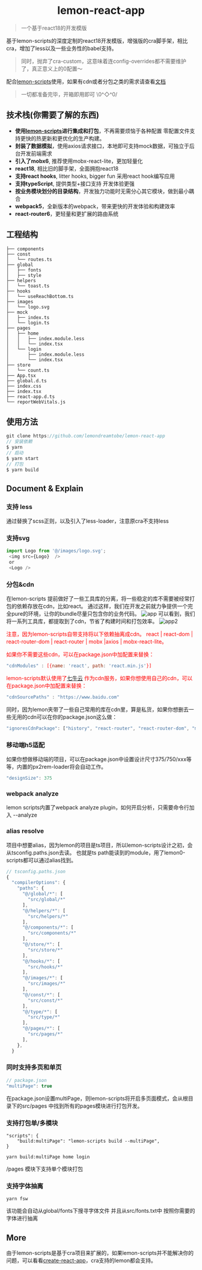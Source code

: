 
<h1 align="center">lemon-react-app</h1>

> 一个基于react18的开发模版

基于lemon-scripts的深度定制的react18开发模版，增强版的cra脚手架，相比cra，增加了less以及一些业务性的babel支持。
> 同时，抛弃了cra-custom，这意味着连config-overrides都不需要维护了，真正意义上的0配置～

配合[lemon-scripts](https://github.com/lemondreamtobe/lemon-scripts)使用，如果有cdn或者分包之类的需求请查看[文档](https://github.com/lemondreamtobe/lemon-scripts)
> 一切都准备完毕，开箱即用即可 \0^◇^0/

## 技术栈(你需要了解的东西)
- **使用[lemon-scripts](https://github.com/lemondreamtobe/lemon-scripts)进行集成和打包**，不再需要烦恼于各种配置 零配置文件支持更快的热更新和更优化的生产构建。
- **封装了数据模拟**，使用axios请求接口，本地即可支持mock数据，可独立于后台开发前端需求
- **引入了mobx6**, 推荐使用mobx-react-lite，更加轻量化
- **react18**, 相比旧的脚手架，全面拥抱react18
- **支持react hooks**, litter hooks, bigger fun 采用react hook编写应用
- **支持typeScript**, 提供类型+接口支持 开发体验更强
- **按业务模块划分的目录结构**，开发独力功能时无需分心其它模块，做到最小耦合
- **webpack5**，全新版本的webpack，带来更快的开发体验和构建效率
- **react-router6**，更轻量和更扩展的路由系统

## 工程结构
```.
├── components
├── const
│   └── routes.ts
├── global
│   ├── fonts
│   ├── style
├── helpers
│   └── toast.ts
├── hooks
│   └── useReachBottom.ts
├── images
│   └── logo.svg
├── mock
│   ├── index.ts
│   └── login.ts
├── pages
│   ├── home
│   │   ├── index.module.less
│   │   └── index.tsx
│   └── login
│       ├── index.module.less
│       └── index.tsx
├── store
│   └── count.ts
├── App.tsx
├── global.d.ts
├── index.css
├── index.tsx
├── react-app.d.ts
└── reportWebVitals.js
```

## 使用方法

``` javascript
git clone https://github.com/lemondreamtobe/lemon-react-app
// 安装依赖
$ yarn
// 启动
$ yarn start
// 打包
$ yarn build
```

## Document & Explain

### 支持 less
通过替换了scss正则，以及引入了less-loader，注意原cra不支持less

### 支持svg
```js
import Logo from '@/images/logo.svg';
 <img src={Logo}  />
 or
 <Logo />
```


### 分包&cdn
在lemon-scripts 提前做好了一些工具库的分离，将一些稳定的库不需要被经常打包的依赖存放在cdn，比如react。
通过这样，我们在开发之前就力争提供一个完全pure的环境，让你的bundle尽量只包含你的业务代码。
![app](https://shenshipin-1253925857.cos.ap-guangzhou.myqcloud.com/2022/05/28/03MS4OVzL5KfD07WvNkpqOdcIszQtpjjYuXDMPm1xJ6o8rVW9kh59FuODO1bNkpu_SAanHiMB11841653713358_.pic.jpg)
可以看到，我们将一系列工具库，都提取到了cdn，节省了构建时间和打包效率。
![app2](https://shenshipin-1253925857.cos.ap-guangzhou.myqcloud.com/2022/05/28/03MS4OVzL5KfD07WvNkpqOdcIszQtpjjYuXDMPm1xJ6o8rVW9kh59FuODO1bNkpu_TmPXYjha11851653713376_.pic.jpg)

<font color="red">注意，因为lemon-scripts自带支持将以下依赖抽离成cdn。
react | react-dom | react-router-dom | react-router | mobx |axios | mobx-react-lite。

如果你不需要这些cdn，可以在package.json中加配置来替换：
```js
"cdnModules" : [{name: 'react', path: 'react.min.js'}]
```

lemon-scripts默认使用了[七牛云](http://www.staticfile.org/) 作为cdn服务，如果你想使用自己的cdn，可以在package.json中加配置来替换：</font>
```js
"cdnSourcePaths" : "https://www.baidu.com"
```

同时，因为lemon夹带了一些自己常用的库在cdn里，算是私货，如果你想删去一些无用的cdn可以在你的package.json这么做：
```js
"ignoresCdnPackage": ["history", "react-router", "react-router-dom", "mobx", "mobx-react-lite"]
```


### 移动端h5适配
如果你想做移动端的项目，可以在package.json中设置设计尺寸375/750/xxx等等，内置的px2rem-loader将会自动工作。
```js
"designSize": 375
```

### webpack analyze
lemon scripts内置了webpack analyze plugin，如何开启分析，只需要命令行加入 --analyze


### alias resolve
项目中想要alias，因为lemon的项目是ts项目，所以lemon-scripts设计之初，会从tsconfig.paths.json去读。
也就是ts path能读到的module，用了lemon0-scripts都可以通过alias找到。
```js
// tsconfig.paths.json
{
  "compilerOptions": {
    "paths": { 
      "@/global/*": [
        "src/global/*"
      ], 
      "@/helpers/*": [
        "src/helpers/*"
      ],
      "@/components/*": [
        "src/components/*"
      ],
      "@/store/*": [
        "src/store/*"
      ],
      "@/hooks/*": [
        "src/hooks/*"
      ],  
      "@/images/*": [
        "src/images/*"
      ],
      "@/const/*": [
        "src/const/*"
      ],   
      "@/type/*": [
        "src/type/*"
      ],
      "@/pages/*": [
        "src/pages/*"
      ],
    },
  }
```

### 同时支持多页和单页
```js
// package.json
"multiPage": true
```
在package.json设置multiPage，则lemon-scripts将开启多页面模式，会从根目录下的src/pages 中找到所有的pages模块进行打包开发。

### 支持打包单/多模块
```
"scripts": {
    "build:multiPage": "lemon-scripts build --multiPage",
}

yarn build:multiPage home login
```
/pages 模块下支持单个模块打包


### 支持字体抽离
```
yarn fsw
```
该功能会自动从global/fonts下搜寻字体文件
并且从src/fonts.txt中 按照你需要的字体进行抽离

## More
由于lemon-scripts是基于cra项目来扩展的，如果lemon-scripts并不能解决你的问题，可以看看[create-react-app](https://create-react-app.dev/docs/advanced-configuration/)，cra支持的lemon都会支持。